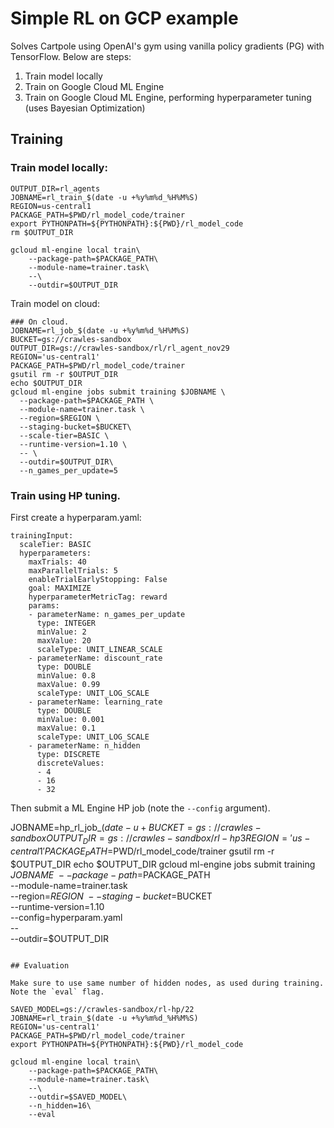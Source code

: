# Simple RL on GCP example

Solves Cartpole using OpenAI's gym using vanilla policy gradients (PG) with TensorFlow. Below are steps:

1. Train model locally
2. Train on Google Cloud ML Engine
3. Train on Google Cloud ML Engine, performing hyperparameter tuning (uses Bayesian Optimization)

## Training

### Train model locally:

```
OUTPUT_DIR=rl_agents
JOBNAME=rl_train_$(date -u +%y%m%d_%H%M%S)
REGION=us-central1
PACKAGE_PATH=$PWD/rl_model_code/trainer
export PYTHONPATH=${PYTHONPATH}:${PWD}/rl_model_code
rm $OUTPUT_DIR

gcloud ml-engine local train\
    --package-path=$PACKAGE_PATH\
    --module-name=trainer.task\
    --\
    --outdir=$OUTPUT_DIR
```

Train model on cloud:

```
### On cloud.
JOBNAME=rl_job_$(date -u +%y%m%d_%H%M%S)
BUCKET=gs://crawles-sandbox
OUTPUT_DIR=gs://crawles-sandbox/rl/rl_agent_nov29
REGION='us-central1'
PACKAGE_PATH=$PWD/rl_model_code/trainer
gsutil rm -r $OUTPUT_DIR
echo $OUTPUT_DIR
gcloud ml-engine jobs submit training $JOBNAME \
  --package-path=$PACKAGE_PATH \
  --module-name=trainer.task \
  --region=$REGION \
  --staging-bucket=$BUCKET\
  --scale-tier=BASIC \
  --runtime-version=1.10 \
  -- \
  --outdir=$OUTPUT_DIR\
  --n_games_per_update=5
```

### Train using HP tuning.

First create a hyperparam.yaml:


```
trainingInput:
  scaleTier: BASIC
  hyperparameters:
    maxTrials: 40
    maxParallelTrials: 5
    enableTrialEarlyStopping: False
    goal: MAXIMIZE
    hyperparameterMetricTag: reward
    params:
    - parameterName: n_games_per_update
      type: INTEGER
      minValue: 2
      maxValue: 20
      scaleType: UNIT_LINEAR_SCALE
    - parameterName: discount_rate
      type: DOUBLE
      minValue: 0.8
      maxValue: 0.99
      scaleType: UNIT_LOG_SCALE
    - parameterName: learning_rate
      type: DOUBLE
      minValue: 0.001
      maxValue: 0.1
      scaleType: UNIT_LOG_SCALE
    - parameterName: n_hidden
      type: DISCRETE
      discreteValues:
      - 4
      - 16
      - 32
```

Then submit a ML Engine HP job (note the `--config` argument).

JOBNAME=hp_rl_job_$(date -u +%y%m%d_%H%M%S)
BUCKET=gs://crawles-sandbox
OUTPUT_DIR=gs://crawles-sandbox/rl-hp3
REGION='us-central1'
PACKAGE_PATH=$PWD/rl_model_code/trainer
gsutil rm -r $OUTPUT_DIR
echo $OUTPUT_DIR
gcloud ml-engine jobs submit training $JOBNAME \
  --package-path=$PACKAGE_PATH \
  --module-name=trainer.task \
  --region=$REGION \
  --staging-bucket=$BUCKET\
  --runtime-version=1.10 \
  --config=hyperparam.yaml\
  -- \
  --outdir=$OUTPUT_DIR
```

## Evaluation

Make sure to use same number of hidden nodes, as used during training. Note the `eval` flag.

SAVED_MODEL=gs://crawles-sandbox/rl-hp/22
JOBNAME=rl_train_$(date -u +%y%m%d_%H%M%S)
REGION='us-central1'
PACKAGE_PATH=$PWD/rl_model_code/trainer
export PYTHONPATH=${PYTHONPATH}:${PWD}/rl_model_code

gcloud ml-engine local train\
    --package-path=$PACKAGE_PATH\
    --module-name=trainer.task\
    --\
    --outdir=$SAVED_MODEL\
    --n_hidden=16\
    --eval
